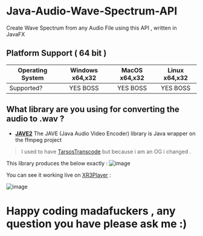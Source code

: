# Java-Audio-Wave-Spectrum-API
Create Wave Spectrum from any Audio File using this API , written in JavaFX

## Platform Support ( 64 bit )

| Operating System | Windows x64,x32 | MacOS x64,x32| Linux x64,x32 |
| ------- | :-----: | :-: | :-----: |
| Supported? | YES BOSS | YES BOSS | YES BOSS |

## What library are you using for converting the audio to .wav ?

- [**JAVE2**](https://github.com/goxr3plus/jave2) The JAVE (Java Audio Video Encoder) library is Java wrapper on the ffmpeg project
> I used to have [TarsosTranscode](https://github.com/goxr3plus/TarsosTranscoder) but because i am an OG i changed .

This library produces the below exactly :
![image](https://github.com/goxr3plus/Java-Audio-Wave-Spectrum-API/blob/master/images/Screenshot_2.jpg?raw=true)

You can see it working live on [XR3Player](https://github.com/goxr3plus/XR3Player) :

![image](https://github.com/goxr3plus/Java-Audio-Wave-Spectrum-API/blob/master/images/Screenshot_1.jpg?raw=true)

# Happy coding madafuckers , any question you have please ask me :) 

